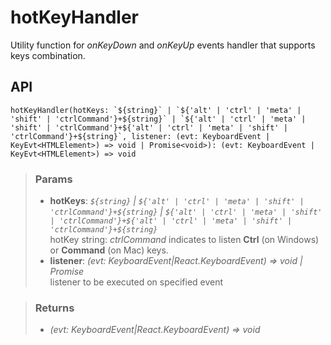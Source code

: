 # hotKeyHandler
Utility function for _onKeyDown_ and _onKeyUp_ events handler that supports keys combination.

## API

```tsx
hotKeyHandler(hotKeys: `${string}` | `${'alt' | 'ctrl' | 'meta' | 'shift' | 'ctrlCommand'}+${string}` | `${'alt' | 'ctrl' | 'meta' | 'shift' | 'ctrlCommand'}+${'alt' | 'ctrl' | 'meta' | 'shift' | 'ctrlCommand'}+${string}`, listener: (evt: KeyboardEvent | KeyEvt<HTMLElement>) => void | Promise<void>): (evt: KeyboardEvent | KeyEvt<HTMLElement>) => void
```

> ### Params
>
> - __hotKeys__: _`${string}` | `${'alt' | 'ctrl' | 'meta' | 'shift' | 'ctrlCommand'}+${string}` | `${'alt' | 'ctrl' | 'meta' | 'shift' | 'ctrlCommand'}+${'alt' | 'ctrl' | 'meta' | 'shift' | 'ctrlCommand'}+${string}`_  
hotKey string: _ctrlCommand_ indicates to listen __Ctrl__ (on Windows) or __Command__ (on Mac) keys.
> - __listener__: _(evt: KeyboardEvent|React.KeyboardEvent<HTMLElement>) => void | Promise<void>_  
listener to be executed on specified event
>

> ### Returns
>
> 
> - _(evt: KeyboardEvent|React.KeyboardEvent<HTMLElement>) => void_  
>